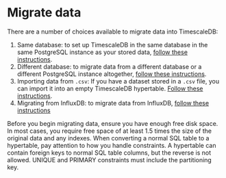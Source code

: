 # Migrate data
There are a number of choices available to migrate data into TimescaleDB:

1.  Same database: to set up TimescaleDB in the same database in the same
    PostgreSQL instance as your stored data,
    [follow these instructions][same-db].
1.  Different database: to migrate data from a different database or a different
    PostgreSQL instance altogether, [follow these instructions][different-db].
1.  Importing data from `.csv`: If you have a dataset stored in a `.csv` file,
    you can import it into an empty TimescaleDB hypertable.
    [Follow these instructions][import-data].
1.  Migrating from InfluxDB: to migrate data from InfluxDB,
    [follow these instructions][outflux]

<highlight type="warning">
Before you begin migrating data, ensure you have enough free disk space. In most
cases, you require free space of at least 1.5 times the size of the
original data and any indexes.
</highlight>

<highlight type="note">
When converting a normal SQL table to a hypertable, pay attention to how you
handle constraints. A hypertable can contain foreign keys to normal SQL table
columns, but the reverse is not allowed. UNIQUE and PRIMARY constraints must
include the partitioning key.
</highlight>


[same-db]: /how-to-guides/migrate-data/same-db/
[different-db]: /how-to-guides/migrate-data/different-db/
[import-data]: /how-to-guides/migrate-data/import-csv/
[outflux]: /how-to-guides/migrate-data/migrate-influxdb/
